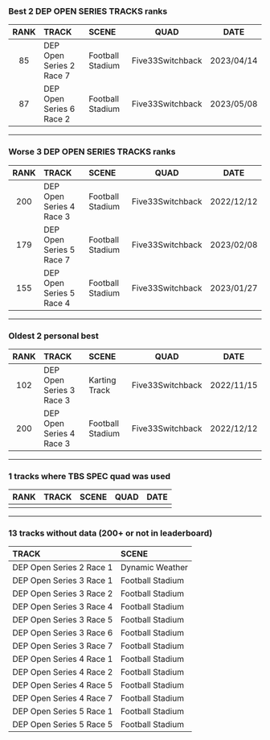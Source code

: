 ### Best 2 DEP OPEN SERIES TRACKS ranks
|RANK|TRACK|SCENE|QUAD|DATE|
|:---:|:---|:---|:---:|:---:|
|85|DEP Open Series 2 Race 7|Football Stadium|Five33Switchback|2023/04/14|
|87|DEP Open Series 6 Race 2|Football Stadium|Five33Switchback|2023/05/08|
---
### Worse 3 DEP OPEN SERIES TRACKS ranks
|RANK|TRACK|SCENE|QUAD|DATE|
|:---:|:---|:---|:---:|:---:|
|200|DEP Open Series 4 Race 3|Football Stadium|Five33Switchback|2022/12/12|
|179|DEP Open Series 5 Race 7|Football Stadium|Five33Switchback|2023/02/08|
|155|DEP Open Series 5 Race 4|Football Stadium|Five33Switchback|2023/01/27|
---
### Oldest 2 personal best
|RANK|TRACK|SCENE|QUAD|DATE|
|:---:|:---|:---|:---:|:---:|
|102|DEP Open Series 3 Race 3|Karting Track|Five33Switchback|2022/11/15|
|200|DEP Open Series 4 Race 3|Football Stadium|Five33Switchback|2022/12/12|
---
### 1 tracks where TBS SPEC quad was used
|RANK|TRACK|SCENE|QUAD|DATE|
|:---:|:---|:---|:---:|:---:|
||||||
---
### 13 tracks without data (200+ or not in leaderboard)
|TRACK|SCENE|
|:---|:---|
|DEP Open Series 2 Race 1|Dynamic Weather|
|DEP Open Series 3 Race 1|Football Stadium|
|DEP Open Series 3 Race 2|Football Stadium|
|DEP Open Series 3 Race 4|Football Stadium|
|DEP Open Series 3 Race 5|Football Stadium|
|DEP Open Series 3 Race 6|Football Stadium|
|DEP Open Series 3 Race 7|Football Stadium|
|DEP Open Series 4 Race 1|Football Stadium|
|DEP Open Series 4 Race 2|Football Stadium|
|DEP Open Series 4 Race 5|Football Stadium|
|DEP Open Series 4 Race 7|Football Stadium|
|DEP Open Series 5 Race 1|Football Stadium|
|DEP Open Series 5 Race 5|Football Stadium|
